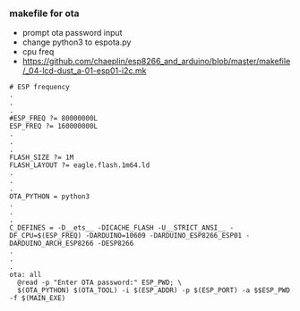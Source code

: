 ### makefile for ota
- prompt ota password input
- change python3 to espota.py
- cpu freq
- https://github.com/chaeplin/esp8266_and_arduino/blob/master/makefile/_04-lcd-dust_a-01-esp01-i2c.mk
```
# ESP frequency
.
.
.
#ESP_FREQ ?= 80000000L 
ESP_FREQ ?= 160000000L
.
.
.
FLASH_SIZE ?= 1M
FLASH_LAYOUT ?= eagle.flash.1m64.ld
.
.
.
OTA_PYTHON = python3
.
.
.
C_DEFINES = -D__ets__ -DICACHE_FLASH -U__STRICT_ANSI__ -DF_CPU=$(ESP_FREQ) -DARDUINO=10609 -DARDUINO_ESP8266_ESP01 -DARDUINO_ARCH_ESP8266 -DESP8266
.
.
.
ota: all
  @read -p "Enter OTA password:" ESP_PWD; \
  $(OTA_PYTHON) $(OTA_TOOL) -i $(ESP_ADDR) -p $(ESP_PORT) -a $$ESP_PWD -f $(MAIN_EXE)

```